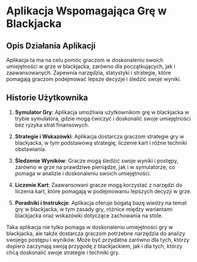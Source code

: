 # Aplikacja Wspomagająca Grę w Blackjacka

## Opis Działania Aplikacji
Aplikacja ta ma na celu pomóc graczom w doskonaleniu swoich umiejętności w grze w blackjacka, zarówno dla początkujących, jak i zaawansowanych. Zapewnia narzędzia, statystyki i strategie, które pomagają graczom podejmować lepsze decyzje i śledzić swoje wyniki.

## Historie Użytkownika
1. **Symulator Gry**: Aplikacja umożliwia użytkownikom grę w blackjacka w trybie symulatora, gdzie mogą ćwiczyć i doskonalić swoje umiejętności bez ryzyka strat finansowych.

2. **Strategie i Wskazówki**: Aplikacja dostarcza graczom strategie gry w blackjacka, w tym podstawową strategię, liczenie kart i różne techniki obstawiania.

3. **Śledzenie Wyników**: Gracze mogą śledzić swoje wyniki i postępy, zarówno w grze na prawdziwe pieniądze, jak i w symulatorze, co pomaga w analizie i doskonaleniu swoich umiejętności.

4. **Liczenie Kart**: Zaawansowani gracze mogą korzystać z narzędzi do liczenia kart, które pomagają w podejmowaniu lepszych decyzji w grze.

5. **Poradniki i Instrukcje**: Aplikacja oferuje bogatą bazę wiedzy na temat gry w blackjacka, w tym zasady gry, różnice między wariantami blackjacka oraz wskazówki dotyczące zachowania na stole.

Taka aplikacja nie tylko pomaga w doskonaleniu umiejętności gry w blackjacka, ale także dostarcza graczom potrzebne narzędzia do analizy swojego postępu i wyników. Może być przydatna zarówno dla tych, którzy dopiero zaczynają swoją przygodę z blackjackiem, jak i dla tych, którzy chcą doskonalić swoje strategie i techniki gry.
